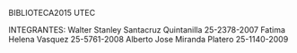 BIBLIOTECA2015 UTEC

INTEGRANTES:
Walter Stanley Santacruz Quintanilla	25-2378-2007
Fatima Helena Vasquez			25-5761-2008
Alberto Jose Miranda Platero		25-1140-2009
		
